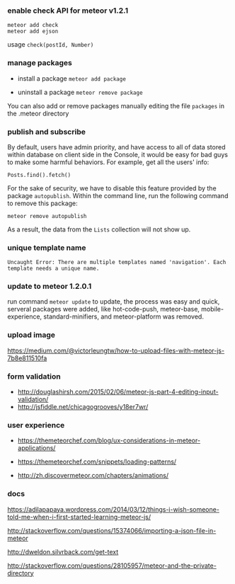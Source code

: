### enable check API for meteor v1.2.1

```
meteor add check
meteor add ejson
```
usage `check(postId, Number)`

### manage packages

* install a package `meteor add package`

* uninstall a package `meteor remove package`

You can also add or remove packages manually editing the file `packages` in the .meteor directory

### publish and subscribe

By default, users have admin priority, and have access to all of data stored within database on client side in the Console, it
would be easy for bad guys to make some harmful behaviors. For example, get all the users' info:

    Posts.find().fetch()

For the sake of security, we have to disable this feature provided by the package `autopublish`.
Within the command line, run the following command to remove this package:

    meteor remove autopublish

As a result, the data from the `Lists` collection will not show up.

###

### unique template name

```
Uncaught Error: There are multiple templates named 'navigation'. Each template needs a unique name.
```

### update to meteor 1.2.0.1

run command `meteor update` to update, the process was easy and quick, serveral
packages were added, like hot-code-push, meteor-base, mobile-experience,
standard-minifiers, and meteor-platform was removed.

### upload image

<https://medium.com/@victorleungtw/how-to-upload-files-with-meteor-js-7b8e811510fa>

### form validation

* http://douglashirsh.com/2015/02/06/meteor-js-part-4-editing-input-validation/
* http://jsfiddle.net/chicagogrooves/y18er7wr/

### user experience

* https://themeteorchef.com/blog/ux-considerations-in-meteor-applications/

* https://themeteorchef.com/snippets/loading-patterns/

* http://zh.discovermeteor.com/chapters/animations/

### docs

<https://adilapapaya.wordpress.com/2014/03/12/things-i-wish-someone-told-me-when-i-first-started-learning-meteor-js/>

<http://stackoverflow.com/questions/15374066/importing-a-json-file-in-meteor>

<http://dweldon.silvrback.com/get-text>

<http://stackoverflow.com/questions/28105957/meteor-and-the-private-directory>

